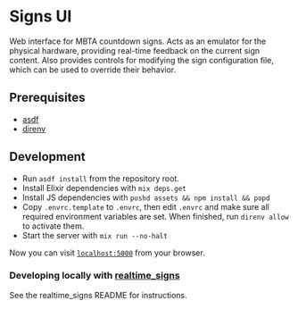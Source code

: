 # Signs UI

Web interface for MBTA countdown signs. Acts as an emulator for the physical hardware, providing real-time feedback on the current sign content. Also provides controls for modifying the sign configuration file, which can be used to override their behavior.

## Prerequisites

* [asdf](https://asdf-vm.com/)
* [direnv](https://direnv.net/)

## Development

* Run `asdf install` from the repository root.
* Install Elixir dependencies with `mix deps.get`
* Install JS dependencies with `pushd assets && npm install && popd`
* Copy `.envrc.template` to `.envrc`, then edit `.envrc` and make sure all required environment variables are set. When finished, run `direnv allow` to activate them.
* Start the server with `mix run --no-halt`

Now you can visit [`localhost:5000`](http://localhost:5000) from your browser.

### Developing locally with [realtime_signs](https://github.com/mbta/realtime_signs)

See the realtime_signs README for instructions.